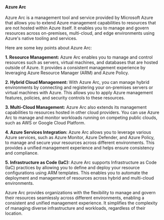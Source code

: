 #### Azure Arc

Azure Arc is a management tool and service provided by Microsoft Azure that allows you to extend Azure management capabilities to resources that are not hosted within Azure itself. It enables you to manage and govern resources across on-premises, multi-cloud, and edge environments using Azure's native tooling and services.

Here are some key points about Azure Arc:

**1. Resource Management:** Azure Arc enables you to manage and control resources such as servers, virtual machines, and databases that are hosted outside of Azure. It provides a consistent management experience by leveraging Azure Resource Manager (ARM) and Azure Policy.

**2. Hybrid Cloud Management:** With Azure Arc, you can manage hybrid environments by connecting and registering your on-premises servers or virtual machines with Azure. This allows you to apply Azure management features, policies, and security controls to these resources.

**3. Multi-Cloud Management:** Azure Arc also extends its management capabilities to resources hosted in other cloud providers. You can use Azure Arc to manage and monitor workloads running on competing public clouds, such as AWS or Google Cloud Platform.

**4. Azure Services Integration:** Azure Arc allows you to leverage various Azure services, such as Azure Monitor, Azure Defender, and Azure Policy, to manage and secure your resources across different environments. This provides a unified management experience and helps ensure consistency and compliance.

**5. Infrastructure as Code (IaC):** Azure Arc supports Infrastructure as Code (IaC) practices by allowing you to define and deploy your resource configurations using ARM templates. This enables you to automate the deployment and management of resources across hybrid and multi-cloud environments.

Azure Arc provides organizations with the flexibility to manage and govern their resources seamlessly across different environments, enabling a consistent and unified management experience. It simplifies the complexity of managing diverse infrastructure and workloads, regardless of their location.
